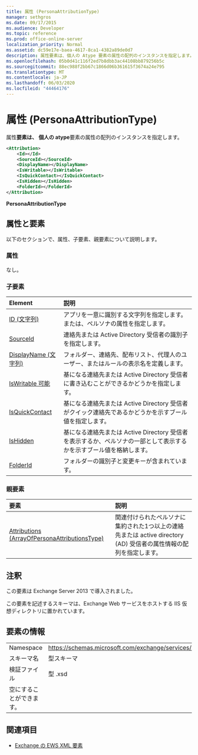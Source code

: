 ```yaml
---
title: 属性 (PersonaAttributionType)
manager: sethgros
ms.date: 09/17/2015
ms.audience: Developer
ms.topic: reference
ms.prod: office-online-server
localization_priority: Normal
ms.assetid: dc59e17e-baea-4617-8ca1-4382a89de0d7
description: 属性要素は、個人の Atype 要素の属性の配列のインスタンスを指定します。
ms.openlocfilehash: 05b0d41c116f2ed7b8dbb3ac44108bb879256b5c
ms.sourcegitcommit: 88ec988f2bb67c1866d06b361615f3674a24e795
ms.translationtype: MT
ms.contentlocale: ja-JP
ms.lasthandoff: 06/03/2020
ms.locfileid: "44464176"
---
```

# <a name="attribution-personaattributiontype"></a>属性 (PersonaAttributionType)

属性**要素は、** **個人の atype**要素の属性の配列のインスタンスを指定します。 
  
```XML
<Attribution>
    <Id></Id>
    <SourceId></SourceId>
    <DisplayName></DisplayName>
    <IsWritable></IsWritable>
    <IsQuickContact></IsQuickContact>
    <IsHidden></IsHidden>
    <FolderId></FolderId>
</Attribution>
```

 **PersonaAttributionType**
## <a name="attributes-and-elements"></a>属性と要素

以下のセクションで、属性、子要素、親要素について説明します。
  
### <a name="attributes"></a>属性

なし。
  
### <a name="child-elements"></a>子要素

|**Element**|**説明**|
|:-----|:-----|
|[ID (文字列)](id-string.md) <br/> |アプリを一意に識別する文字列を指定します。または、ペルソナの属性を指定します。  <br/> |
|[SourceId](sourceid.md) <br/> |連絡先または Active Directory 受信者の識別子を指定します。  <br/> |
|[DisplayName (文字列)](displayname-string.md) <br/> |フォルダー、連絡先、配布リスト、代理人のユーザー、またはルールの表示名を定義します。  <br/> |
|[IsWritable 可能](iswritable.md) <br/> |基になる連絡先または Active Directory 受信者に書き込むことができるかどうかを指定します。  <br/> |
|[IsQuickContact](isquickcontact.md) <br/> |基になる連絡先または Active Directory 受信者がクイック連絡先であるかどうかを示すブール値を指定します。  <br/> |
|[IsHidden](ishidden.md) <br/> |基になる連絡先または Active Directory 受信者を表示するか、ペルソナの一部として表示するかを示すブール値を格納します。  <br/> |
|[FolderId](folderid.md) <br/> |フォルダーの識別子と変更キーが含まれています。  <br/> |
   
### <a name="parent-elements"></a>親要素

|**要素**|**説明**|
|:-----|:-----|
|[Attributions (ArrayOfPersonaAttributionsType)](attributions-arrayofpersonaattributionstype.md) <br/> |関連付けられたペルソナに集約された1つ以上の連絡先または active directory (AD) 受信者の属性情報の配列を指定します。  <br/> |
   
## <a name="remarks"></a>注釈

この要素は Exchange Server 2013 で導入されました。
  
この要素を記述するスキーマは、Exchange Web サービスをホストする IIS 仮想ディレクトリに置かれています。
  
## <a name="element-information"></a>要素の情報

|||
|:-----|:-----|
|Namespace  <br/> |https://schemas.microsoft.com/exchange/services/2006/types  <br/> |
|スキーマ名  <br/> |型スキーマ  <br/> |
|検証ファイル  <br/> |型 .xsd  <br/> |
|空にすることができます。  <br/> ||
   
## <a name="see-also"></a>関連項目

- [Exchange の EWS XML 要素](ews-xml-elements-in-exchange.md)

